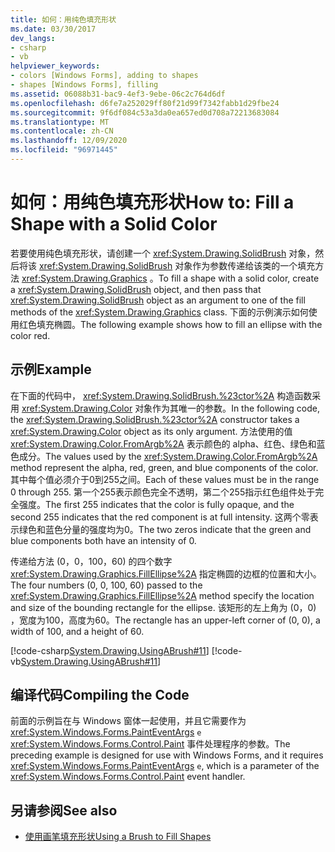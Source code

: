 ```yaml
---
title: 如何：用纯色填充形状
ms.date: 03/30/2017
dev_langs:
- csharp
- vb
helpviewer_keywords:
- colors [Windows Forms], adding to shapes
- shapes [Windows Forms], filling
ms.assetid: 06088b31-bac9-4ef3-9ebe-06c2c764d6df
ms.openlocfilehash: d6fe7a252029ff80f21d99f7342fabb1d29fbe24
ms.sourcegitcommit: 9f6df084c53a3da0ea657ed0d708a72213683084
ms.translationtype: MT
ms.contentlocale: zh-CN
ms.lasthandoff: 12/09/2020
ms.locfileid: "96971445"
---
```

# <a name="how-to-fill-a-shape-with-a-solid-color"></a><span data-ttu-id="8fdad-102">如何：用纯色填充形状</span><span class="sxs-lookup"><span data-stu-id="8fdad-102">How to: Fill a Shape with a Solid Color</span></span>
<span data-ttu-id="8fdad-103">若要使用纯色填充形状，请创建一个 <xref:System.Drawing.SolidBrush> 对象，然后将该 <xref:System.Drawing.SolidBrush> 对象作为参数传递给该类的一个填充方法 <xref:System.Drawing.Graphics> 。</span><span class="sxs-lookup"><span data-stu-id="8fdad-103">To fill a shape with a solid color, create a <xref:System.Drawing.SolidBrush> object, and then pass that <xref:System.Drawing.SolidBrush> object as an argument to one of the fill methods of the <xref:System.Drawing.Graphics> class.</span></span> <span data-ttu-id="8fdad-104">下面的示例演示如何使用红色填充椭圆。</span><span class="sxs-lookup"><span data-stu-id="8fdad-104">The following example shows how to fill an ellipse with the color red.</span></span>  
  
## <a name="example"></a><span data-ttu-id="8fdad-105">示例</span><span class="sxs-lookup"><span data-stu-id="8fdad-105">Example</span></span>  
 <span data-ttu-id="8fdad-106">在下面的代码中， <xref:System.Drawing.SolidBrush.%23ctor%2A> 构造函数采用 <xref:System.Drawing.Color> 对象作为其唯一的参数。</span><span class="sxs-lookup"><span data-stu-id="8fdad-106">In the following code, the <xref:System.Drawing.SolidBrush.%23ctor%2A> constructor takes a <xref:System.Drawing.Color> object as its only argument.</span></span> <span data-ttu-id="8fdad-107">方法使用的值 <xref:System.Drawing.Color.FromArgb%2A> 表示颜色的 alpha、红色、绿色和蓝色成分。</span><span class="sxs-lookup"><span data-stu-id="8fdad-107">The values used by the <xref:System.Drawing.Color.FromArgb%2A> method represent the alpha, red, green, and blue components of the color.</span></span> <span data-ttu-id="8fdad-108">其中每个值必须介于0到255之间。</span><span class="sxs-lookup"><span data-stu-id="8fdad-108">Each of these values must be in the range 0 through 255.</span></span> <span data-ttu-id="8fdad-109">第一个255表示颜色完全不透明，第二个255指示红色组件处于完全强度。</span><span class="sxs-lookup"><span data-stu-id="8fdad-109">The first 255 indicates that the color is fully opaque, and the second 255 indicates that the red component is at full intensity.</span></span> <span data-ttu-id="8fdad-110">这两个零表示绿色和蓝色分量的强度均为0。</span><span class="sxs-lookup"><span data-stu-id="8fdad-110">The two zeros indicate that the green and blue components both have an intensity of 0.</span></span>  
  
 <span data-ttu-id="8fdad-111">传递给方法 (0，0，100，60) 的四个数字 <xref:System.Drawing.Graphics.FillEllipse%2A> 指定椭圆的边框的位置和大小。</span><span class="sxs-lookup"><span data-stu-id="8fdad-111">The four numbers (0, 0, 100, 60) passed to the <xref:System.Drawing.Graphics.FillEllipse%2A> method specify the location and size of the bounding rectangle for the ellipse.</span></span> <span data-ttu-id="8fdad-112">该矩形的左上角为 (0，0) ，宽度为100，高度为60。</span><span class="sxs-lookup"><span data-stu-id="8fdad-112">The rectangle has an upper-left corner of (0, 0), a width of 100, and a height of 60.</span></span>  
  
 [!code-csharp[System.Drawing.UsingABrush#11](~/samples/snippets/csharp/VS_Snippets_Winforms/System.Drawing.UsingABrush/CS/Class1.cs#11)]
 [!code-vb[System.Drawing.UsingABrush#11](~/samples/snippets/visualbasic/VS_Snippets_Winforms/System.Drawing.UsingABrush/VB/Class1.vb#11)]  
  
## <a name="compiling-the-code"></a><span data-ttu-id="8fdad-113">编译代码</span><span class="sxs-lookup"><span data-stu-id="8fdad-113">Compiling the Code</span></span>  
 <span data-ttu-id="8fdad-114">前面的示例旨在与 Windows 窗体一起使用，并且它需要作为 <xref:System.Windows.Forms.PaintEventArgs> `e` <xref:System.Windows.Forms.Control.Paint> 事件处理程序的参数。</span><span class="sxs-lookup"><span data-stu-id="8fdad-114">The preceding example is designed for use with Windows Forms, and it requires <xref:System.Windows.Forms.PaintEventArgs> `e`, which is a parameter of the <xref:System.Windows.Forms.Control.Paint> event handler.</span></span>  
  
## <a name="see-also"></a><span data-ttu-id="8fdad-115">另请参阅</span><span class="sxs-lookup"><span data-stu-id="8fdad-115">See also</span></span>

- [<span data-ttu-id="8fdad-116">使用画笔填充形状</span><span class="sxs-lookup"><span data-stu-id="8fdad-116">Using a Brush to Fill Shapes</span></span>](using-a-brush-to-fill-shapes.md)
